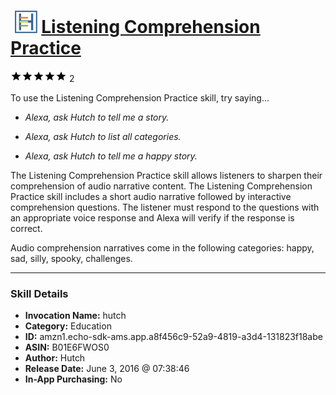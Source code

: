# &nbsp;<img src="skill_icon" alt="Listening Comprehension Practice icon" width="36"> [Listening Comprehension Practice](http://alexa.amazon.com/#skills/amzn1.echo-sdk-ams.app.a8f456c9-52a9-4819-a3d4-131823f18abe)
![5 stars](../../images/ic_star_black_18dp_1x.png)![5 stars](../../images/ic_star_black_18dp_1x.png)![5 stars](../../images/ic_star_black_18dp_1x.png)![5 stars](../../images/ic_star_black_18dp_1x.png)![5 stars](../../images/ic_star_black_18dp_1x.png) 2

To use the Listening Comprehension Practice skill, try saying...

* *Alexa, ask Hutch to tell me a story.*

* *Alexa, ask Hutch to list all categories.*

* *Alexa, ask Hutch to tell me a happy story.*

The Listening Comprehension Practice skill allows listeners to sharpen their comprehension of audio narrative content. The Listening Comprehension Practice skill includes a short audio narrative followed by interactive comprehension questions. The listener must respond to the questions with an appropriate voice response and Alexa will verify if the response is correct.

Audio comprehension narratives come in the following categories: happy, sad, silly, spooky, challenges.

***

### Skill Details

* **Invocation Name:** hutch
* **Category:** Education
* **ID:** amzn1.echo-sdk-ams.app.a8f456c9-52a9-4819-a3d4-131823f18abe
* **ASIN:** B01E6FWOS0
* **Author:** Hutch
* **Release Date:** June 3, 2016 @ 07:38:46
* **In-App Purchasing:** No
